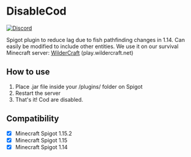 # DisableCod
[![Discord](https://img.shields.io/discord/272499714048524288.svg?logo=discord)](https://discord.gg/h8N4rrV)

Spigot plugin to reduce lag due to fish pathfinding changes in 1.14. Can easily be modified to include other entities. We use it on our survival Minecraft server: [WilderCraft](https://wildercraft.net) (play.wildercraft.net)

## How to use

1. Place .jar file inside your /plugins/ folder on Spigot
2. Restart the server
3. That's it! Cod are disabled.

## Compatibility

- [x] Minecraft Spigot 1.15.2
- [x] Minecraft Spigot 1.15
- [x] Minecraft Spigot 1.14
